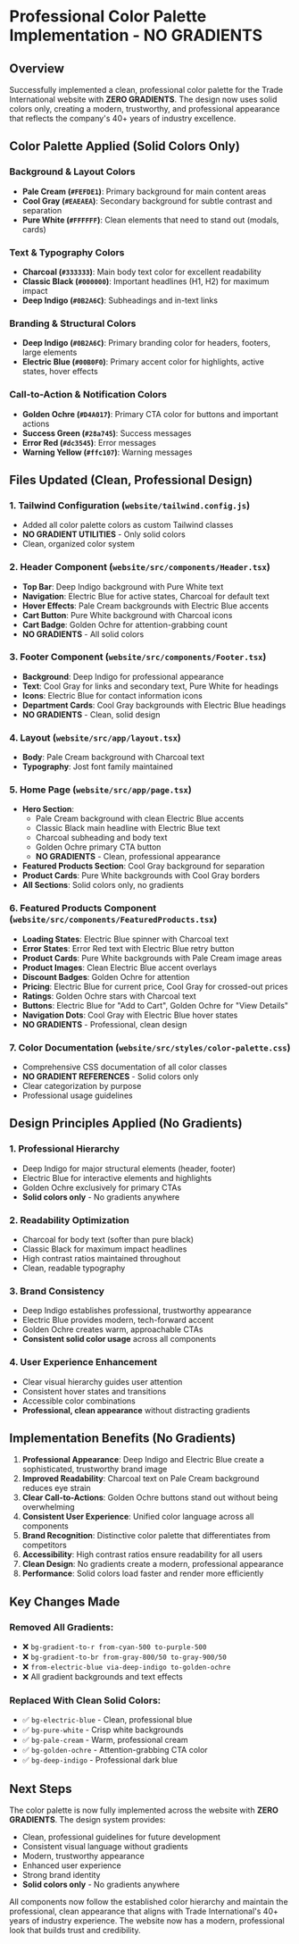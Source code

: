# Professional Color Palette Implementation - NO GRADIENTS

## Overview
Successfully implemented a clean, professional color palette for the Trade International website with **ZERO GRADIENTS**. The design now uses solid colors only, creating a modern, trustworthy, and professional appearance that reflects the company's 40+ years of industry excellence.

## Color Palette Applied (Solid Colors Only)

### Background & Layout Colors
- **Pale Cream (`#FEFDE1`)**: Primary background for main content areas
- **Cool Gray (`#EAEAEA`)**: Secondary background for subtle contrast and separation
- **Pure White (`#FFFFFF`)**: Clean elements that need to stand out (modals, cards)

### Text & Typography Colors
- **Charcoal (`#333333`)**: Main body text color for excellent readability
- **Classic Black (`#000000`)**: Important headlines (H1, H2) for maximum impact
- **Deep Indigo (`#0B2A6C`)**: Subheadings and in-text links

### Branding & Structural Colors
- **Deep Indigo (`#0B2A6C`)**: Primary branding color for headers, footers, large elements
- **Electric Blue (`#00B0F0`)**: Primary accent color for highlights, active states, hover effects

### Call-to-Action & Notification Colors
- **Golden Ochre (`#D4A017`)**: Primary CTA color for buttons and important actions
- **Success Green (`#28a745`)**: Success messages
- **Error Red (`#dc3545`)**: Error messages
- **Warning Yellow (`#ffc107`)**: Warning messages

## Files Updated (Clean, Professional Design)

### 1. Tailwind Configuration (`website/tailwind.config.js`)
- Added all color palette colors as custom Tailwind classes
- **NO GRADIENT UTILITIES** - Only solid colors
- Clean, organized color system

### 2. Header Component (`website/src/components/Header.tsx`)
- **Top Bar**: Deep Indigo background with Pure White text
- **Navigation**: Electric Blue for active states, Charcoal for default text
- **Hover Effects**: Pale Cream backgrounds with Electric Blue accents
- **Cart Button**: Pure White background with Charcoal icons
- **Cart Badge**: Golden Ochre for attention-grabbing count
- **NO GRADIENTS** - All solid colors

### 3. Footer Component (`website/src/components/Footer.tsx`)
- **Background**: Deep Indigo for professional appearance
- **Text**: Cool Gray for links and secondary text, Pure White for headings
- **Icons**: Electric Blue for contact information icons
- **Department Cards**: Cool Gray backgrounds with Electric Blue headings
- **NO GRADIENTS** - Clean, solid design

### 4. Layout (`website/src/app/layout.tsx`)
- **Body**: Pale Cream background with Charcoal text
- **Typography**: Jost font family maintained

### 5. Home Page (`website/src/app/page.tsx`)
- **Hero Section**: 
  - Pale Cream background with clean Electric Blue accents
  - Classic Black main headline with Electric Blue text
  - Charcoal subheading and body text
  - Golden Ochre primary CTA button
  - **NO GRADIENTS** - Clean, professional appearance
- **Featured Products Section**: Cool Gray background for separation
- **Product Cards**: Pure White backgrounds with Cool Gray borders
- **All Sections**: Solid colors only, no gradients

### 6. Featured Products Component (`website/src/components/FeaturedProducts.tsx`)
- **Loading States**: Electric Blue spinner with Charcoal text
- **Error States**: Error Red text with Electric Blue retry button
- **Product Cards**: Pure White backgrounds with Pale Cream image areas
- **Product Images**: Clean Electric Blue accent overlays
- **Discount Badges**: Golden Ochre for attention
- **Pricing**: Electric Blue for current price, Cool Gray for crossed-out prices
- **Ratings**: Golden Ochre stars with Charcoal text
- **Buttons**: Electric Blue for "Add to Cart", Golden Ochre for "View Details"
- **Navigation Dots**: Cool Gray with Electric Blue hover states
- **NO GRADIENTS** - Professional, clean design

### 7. Color Documentation (`website/src/styles/color-palette.css`)
- Comprehensive CSS documentation of all color classes
- **NO GRADIENT REFERENCES** - Solid colors only
- Clear categorization by purpose
- Professional usage guidelines

## Design Principles Applied (No Gradients)

### 1. Professional Hierarchy
- Deep Indigo for major structural elements (header, footer)
- Electric Blue for interactive elements and highlights
- Golden Ochre exclusively for primary CTAs
- **Solid colors only** - No gradients anywhere

### 2. Readability Optimization
- Charcoal for body text (softer than pure black)
- Classic Black for maximum impact headlines
- High contrast ratios maintained throughout
- Clean, readable typography

### 3. Brand Consistency
- Deep Indigo establishes professional, trustworthy appearance
- Electric Blue provides modern, tech-forward accent
- Golden Ochre creates warm, approachable CTAs
- **Consistent solid color usage** across all components

### 4. User Experience Enhancement
- Clear visual hierarchy guides user attention
- Consistent hover states and transitions
- Accessible color combinations
- **Professional, clean appearance** without distracting gradients

## Implementation Benefits (No Gradients)

1. **Professional Appearance**: Deep Indigo and Electric Blue create a sophisticated, trustworthy brand image
2. **Improved Readability**: Charcoal text on Pale Cream background reduces eye strain
3. **Clear Call-to-Actions**: Golden Ochre buttons stand out without being overwhelming
4. **Consistent User Experience**: Unified color language across all components
5. **Brand Recognition**: Distinctive color palette that differentiates from competitors
6. **Accessibility**: High contrast ratios ensure readability for all users
7. **Clean Design**: No gradients create a modern, professional appearance
8. **Performance**: Solid colors load faster and render more efficiently

## Key Changes Made

### Removed All Gradients:
- ❌ `bg-gradient-to-r from-cyan-500 to-purple-500`
- ❌ `bg-gradient-to-br from-gray-800/50 to-gray-900/50`
- ❌ `from-electric-blue via-deep-indigo to-golden-ochre`
- ❌ All gradient backgrounds and text effects

### Replaced With Clean Solid Colors:
- ✅ `bg-electric-blue` - Clean, professional blue
- ✅ `bg-pure-white` - Crisp white backgrounds
- ✅ `bg-pale-cream` - Warm, professional cream
- ✅ `bg-golden-ochre` - Attention-grabbing CTA color
- ✅ `bg-deep-indigo` - Professional dark blue

## Next Steps

The color palette is now fully implemented across the website with **ZERO GRADIENTS**. The design system provides:
- Clean, professional guidelines for future development
- Consistent visual language without gradients
- Modern, trustworthy appearance
- Enhanced user experience
- Strong brand identity
- **Solid colors only** - No gradients anywhere

All components now follow the established color hierarchy and maintain the professional, clean appearance that aligns with Trade International's 40+ years of industry experience. The website now has a modern, professional look that builds trust and credibility.